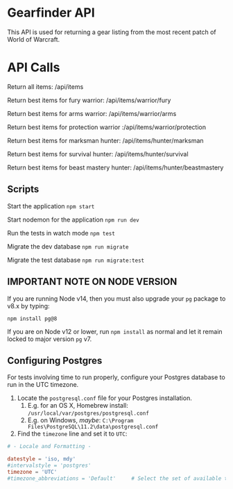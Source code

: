 # Gearfinder API

This API is used for returning a gear listing from the most recent patch of World of Warcraft.

# API Calls

Return all items: /api/items

Return best items for fury warrior: /api/items/warrior/fury

Return best items for arms warrior: /api/items/warrior/arms

Return best items for protection warrior :/api/items/warrior/protection

Return best items for marksman hunter: /api/items/hunter/marksman

Return best items for survival hunter: /api/items/hunter/survival

Return best items for beast mastery hunter: /api/items/hunter/beastmastery

## Scripts

Start the application `npm start`

Start nodemon for the application `npm run dev`

Run the tests in watch mode `npm test`

Migrate the dev database `npm run migrate`

Migrate the test database `npm run migrate:test`

## IMPORTANT NOTE ON NODE VERSION

If you are running Node v14, then you must also upgrade your `pg` package to v8.x by typing:

`npm install pg@8`

If you are on Node v12 or lower, run `npm install` as normal and let it remain locked to major version `pg` v7.

## Configuring Postgres

For tests involving time to run properly, configure your Postgres database to run in the UTC timezone.

1. Locate the `postgresql.conf` file for your Postgres installation.
   1. E.g. for an OS X, Homebrew install: `/usr/local/var/postgres/postgresql.conf`
   2. E.g. on Windows, _maybe_: `C:\Program Files\PostgreSQL\11.2\data\postgresql.conf`
2. Find the `timezone` line and set it to `UTC`:

```conf
# - Locale and Formatting -

datestyle = 'iso, mdy'
#intervalstyle = 'postgres'
timezone = 'UTC'
#timezone_abbreviations = 'Default'     # Select the set of available time zone
```
